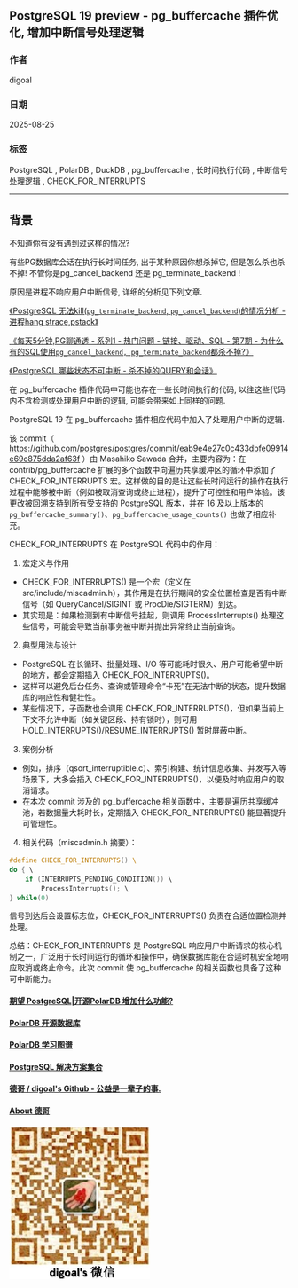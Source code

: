   
## PostgreSQL 19 preview - pg_buffercache 插件优化, 增加中断信号处理逻辑  
                                              
### 作者                                              
digoal                                              
                                              
### 日期                                              
2025-08-25                                              
                                              
### 标签                                              
PostgreSQL , PolarDB , DuckDB , pg_buffercache , 长时间执行代码 , 中断信号处理逻辑 , CHECK_FOR_INTERRUPTS   
                                              
----                                              
                                              
## 背景       
不知道你有没有遇到过这样的情况?  
  
有些PG数据库会话在执行长时间任务, 出于某种原因你想杀掉它, 但是怎么杀也杀不掉! 不管你是pg_cancel_backend 还是 pg_terminate_backend !   
  
原因是进程不响应用户中断信号, 详细的分析见下列文章.  
  
[《PostgreSQL 无法kill(`pg_terminate_backend`, `pg_cancel_backend`)的情况分析 - 进程hang strace,pstack》](../201807/20180720_02.md)    
  
[《每天5分钟,PG聊通透 - 系列1 - 热门问题 - 链接、驱动、SQL - 第7期 - 为什么有的SQL使用`pg_cancel_backend, pg_terminate_backend`都杀不掉?》](../202112/20211220_07.md)    
  
[《PostgreSQL 哪些状态不可中断 - 杀不掉的QUERY和会话》](../201803/20180311_03.md)    
  
在 pg_buffercache 插件代码中可能也存在一些长时间执行的代码, 以往这些代码内不含检测或处理用户中断的逻辑, 可能会带来如上同样的问题.  
  
PostgreSQL 19 在 pg_buffercache 插件相应代码中加入了处理用户中断的逻辑.  
  
该 commit（ https://github.com/postgres/postgres/commit/eab9e4e27c0c433dbfe09914e69c875dda2af63f ）由 Masahiko Sawada 合并，主要内容为：在 contrib/pg_buffercache 扩展的多个函数中向遍历共享缓冲区的循环中添加了 CHECK_FOR_INTERRUPTS 宏。这样做的目的是让这些长时间运行的操作在执行过程中能够被中断（例如被取消查询或终止进程），提升了可控性和用户体验。该更改被回溯支持到所有受支持的 PostgreSQL 版本，并在 16 及以上版本的 `pg_buffercache_summary()`、`pg_buffercache_usage_counts()` 也做了相应补充。  
  
CHECK_FOR_INTERRUPTS 在 PostgreSQL 代码中的作用：  
  
1. 宏定义与作用  
- CHECK_FOR_INTERRUPTS() 是一个宏（定义在 src/include/miscadmin.h），其作用是在执行期间的安全位置检查是否有中断信号（如 QueryCancel/SIGINT 或 ProcDie/SIGTERM）到达。  
- 其实现是：如果检测到有中断信号挂起，则调用 ProcessInterrupts() 处理这些信号，可能会导致当前事务被中断并抛出异常终止当前查询。  
  
2. 典型用法与设计  
- PostgreSQL 在长循环、批量处理、I/O 等可能耗时很久、用户可能希望中断的地方，都会定期插入 CHECK_FOR_INTERRUPTS()。  
- 这样可以避免后台任务、查询或管理命令“卡死”在无法中断的状态，提升数据库的响应性和健壮性。  
- 某些情况下，子函数也会调用 CHECK_FOR_INTERRUPTS()，但如果当前上下文不允许中断（如关键区段、持有锁时），则可用 HOLD_INTERRUPTS()/RESUME_INTERRUPTS() 暂时屏蔽中断。  
  
3. 案例分析  
- 例如，排序（qsort_interruptible.c）、索引构建、统计信息收集、并发写入等场景下，大多会插入 CHECK_FOR_INTERRUPTS()，以便及时响应用户的取消请求。  
- 在本次 commit 涉及的 pg_buffercache 相关函数中，主要是遍历共享缓冲池，若数据量大耗时长，定期插入 CHECK_FOR_INTERRUPTS() 能显著提升可管理性。  
  
4. 相关代码（miscadmin.h 摘要）：  
```c  
#define CHECK_FOR_INTERRUPTS() \  
do { \  
	if (INTERRUPTS_PENDING_CONDITION()) \  
		ProcessInterrupts(); \  
} while(0)  
```  
信号到达后会设置标志位，CHECK_FOR_INTERRUPTS() 负责在合适位置检测并处理。  
  
总结：CHECK_FOR_INTERRUPTS 是 PostgreSQL 响应用户中断请求的核心机制之一，广泛用于长时间运行的循环和操作中，确保数据库能在合适时机安全地响应取消或终止命令。此次 commit 使 pg_buffercache 的相关函数也具备了这种可中断能力。  
  
    
#### [期望 PostgreSQL|开源PolarDB 增加什么功能?](https://github.com/digoal/blog/issues/76 "269ac3d1c492e938c0191101c7238216")
  
  
#### [PolarDB 开源数据库](https://openpolardb.com/home "57258f76c37864c6e6d23383d05714ea")
  
  
#### [PolarDB 学习图谱](https://www.aliyun.com/database/openpolardb/activity "8642f60e04ed0c814bf9cb9677976bd4")
  
  
#### [PostgreSQL 解决方案集合](../201706/20170601_02.md "40cff096e9ed7122c512b35d8561d9c8")
  
  
#### [德哥 / digoal's Github - 公益是一辈子的事.](https://github.com/digoal/blog/blob/master/README.md "22709685feb7cab07d30f30387f0a9ae")
  
  
#### [About 德哥](https://github.com/digoal/blog/blob/master/me/readme.md "a37735981e7704886ffd590565582dd0")
  
  
![digoal's wechat](../pic/digoal_weixin.jpg "f7ad92eeba24523fd47a6e1a0e691b59")
  
